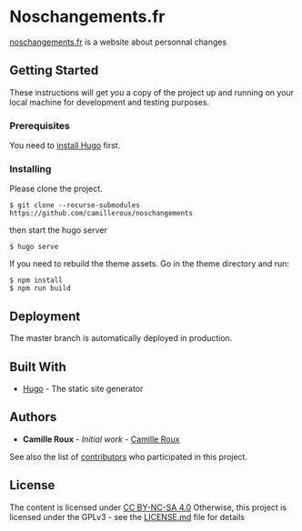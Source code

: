 # Noschangements.fr

[noschangements.fr](https://www.noschangements.fr/) is a website about personnal changes

## Getting Started

These instructions will get you a copy of the project up and running on your local machine for development and testing purposes.

### Prerequisites

You need to [install Hugo](https://gohugo.io/getting-started/installing/) first.

### Installing

Please clone the project.

```console
$ git clone --recurse-submodules https://github.com/camilleroux/noschangements
```

then start the hugo server

``` console
$ hugo serve
```

If you need to rebuild the theme assets. Go in the theme directory and run:

```console
$ npm install
$ npm run build
```

## Deployment

The master branch is automatically deployed in production.

## Built With

* [Hugo](https://gohugo.io/) - The static site generator

## Authors

* **Camille Roux** - *Initial work* - [Camille Roux](https://www.camilleroux.com/)

See also the list of [contributors](https://github.com/your/project/contributors) who participated in this project.

## License

The content is licensed under [CC BY-NC-SA 4.0](https://creativecommons.org/licenses/by-nc-sa/4.0/deed.en)
Otherwise, this project is licensed under the GPLv3 - see the [LICENSE.md](LICENSE.md) file for details